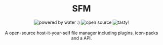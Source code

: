 <h1 align="center">SFM</h1>
<div align="center"><img src="https://forthebadge.com/images/badges/powered-by-water.svg" alt="powered by water :)"/>   <img src="https://forthebadge.com/images/badges/open-source.svg" alt="open source"/>     <img src="https://forthebadge.com/images/badges/contains-tasty-spaghetti-code.svg" alt="tasty!"/></div>
<br/>

<div align="center">A open-source host-it-your-self file manager including plugins, icon-packs and a API.</div>
